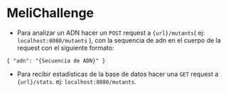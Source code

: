# MeliChallenge


- Para analizar un ADN hacer un `POST` request a `{url}/mutants`( ej: `localhost:8080/mutants` ), con la sequencia de adn en el cuerpo de la request con el siguiente formato: 

`
{ "adn": "{Secuencia de ADN}" }
`

- Para recibir estadisticas de la base de datos hacer una `GET` request a `{url}/stats`. ej: `localhost:8080/mutants`.
